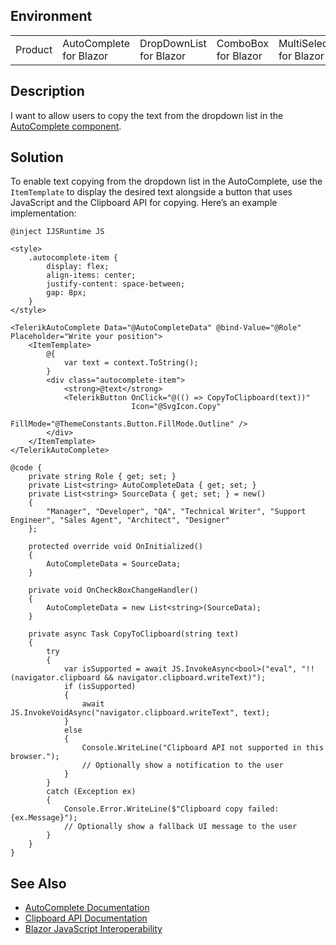 
## Environment

<table>
<tbody>
<tr>
<td>Product</td>
<td>AutoComplete for Blazor</td>
<td>DropDownList for Blazor</td>
<td>ComboBox for Blazor</td>
<td>MultiSelect for Blazor</td>
</tr>
</tbody>
</table>

## Description

I want to allow users to copy the text from the dropdown list in the [AutoComplete component](slug:autocomplete-overview).

## Solution

To enable text copying from the dropdown list in the AutoComplete, use the `ItemTemplate` to display the desired text alongside a button that uses JavaScript and the Clipboard API for copying. Here’s an example implementation:

````RAZOR
@inject IJSRuntime JS

<style>
    .autocomplete-item {
        display: flex;
        align-items: center;
        justify-content: space-between;
        gap: 8px;
    }
</style>

<TelerikAutoComplete Data="@AutoCompleteData" @bind-Value="@Role" Placeholder="Write your position">
    <ItemTemplate>
        @{
            var text = context.ToString();
        }
        <div class="autocomplete-item">
            <strong>@text</strong>
            <TelerikButton OnClick="@(() => CopyToClipboard(text))"
                           Icon="@SvgIcon.Copy"
                           FillMode="@ThemeConstants.Button.FillMode.Outline" />
        </div>
    </ItemTemplate>
</TelerikAutoComplete>

@code {
    private string Role { get; set; }
    private List<string> AutoCompleteData { get; set; }
    private List<string> SourceData { get; set; } = new()
    {
        "Manager", "Developer", "QA", "Technical Writer", "Support Engineer", "Sales Agent", "Architect", "Designer"
    };

    protected override void OnInitialized()
    {
        AutoCompleteData = SourceData;
    }

    private void OnCheckBoxChangeHandler()
    {
        AutoCompleteData = new List<string>(SourceData);
    }

    private async Task CopyToClipboard(string text)
    {
        try
        {
            var isSupported = await JS.InvokeAsync<bool>("eval", "!!(navigator.clipboard && navigator.clipboard.writeText)");
            if (isSupported)
            {
                await JS.InvokeVoidAsync("navigator.clipboard.writeText", text);
            }
            else
            {
                Console.WriteLine("Clipboard API not supported in this browser.");
                // Optionally show a notification to the user
            }
        }
        catch (Exception ex)
        {
            Console.Error.WriteLine($"Clipboard copy failed: {ex.Message}");
            // Optionally show a fallback UI message to the user
        }
    }
}
````

## See Also

* [AutoComplete Documentation](slug:autocomplete-overview)
* [Clipboard API Documentation](https://developer.mozilla.org/en-US/docs/Web/API/Clipboard_API)
* [Blazor JavaScript Interoperability](https://docs.microsoft.com/en-us/aspnet/core/blazor/javascript-interoperability)
